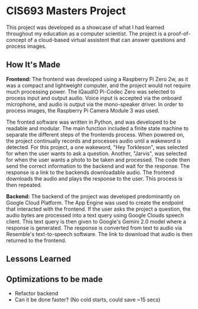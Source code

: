 # CIS693 Masters Project
This project was developed as a showcase of what I had learned throughout my education as a computer scientist.  The project is a proof-of-concept of a cloud-based virtual assistent that can answer questions and process images.

## How It's Made

**Frontend:** The frontend was developed using a Raspberry Pi Zero 2w, as it was a compact and lightweight computer, and the project would not require much processing power.  The IQaudIO Pi-Codec Zero was selected to process input and output audio.  Voice input is accepted via the onboard microphone, and audio is output via the mono-speaker driver.  In order to process images, the Raspberry Pi Camera Module 3 was used.  

The fronted software was written in Python, and was developed to be readable and modular.  The main function included a finite state machine to separate the different steps of the frontends process.  When powered on, the project continually records and processes audio until a wakeword is detected.  For this project, a one wakeword, "Hey Torkleson", was selected for when the user wants to ask a question.  Another, "Jarvis", was selected for when the user wants a photo to be taken and processed.  The code then send the correct information to the backend and wait for the response.  The response is a link to the backends downloadable audio.  The frontend downloads the audio and plays the response to the user.  This process is then repeated.

**Backend:** The backend of the project was developed predominantly on Google Cloud Platform.  The App Engine was used to create the endpoint that interacted with the frontend.  If the user asks the project a question, the audio bytes are processed into a text query using Google Clouds speech client.  This text query is then given to Google's Gemini 2.0 model where a response is generated.  The response is converted from text to audio via Resemble's text-to-speech software.  The link to download that audio is then returned to the frontend.

## Lessons Learned


## Optimizations to be made
- Refactor backend
- Can it be done faster? (No cold starts, could save ~15 secs)
